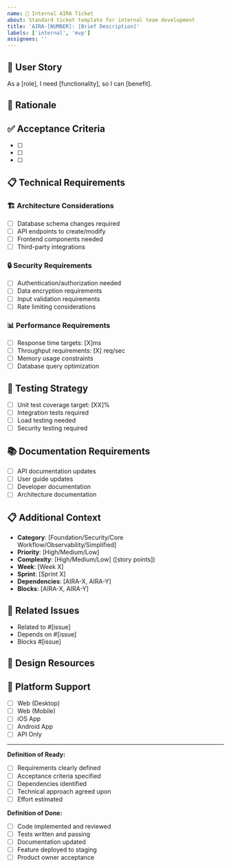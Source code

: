 ```yaml
---
name: 🎯 Internal AIRA Ticket
about: Standard ticket template for internal team development
title: 'AIRA-[NUMBER]: [Brief Description]'
labels: ['internal', 'mvp']
assignees: ''
---
```


## 👤 **User Story**
As a [role], I need [functionality], so I can [benefit].

## 🎯 **Rationale**
<!-- Why is this needed? What problem does it solve? -->

## ✅ **Acceptance Criteria**
<!-- Define what "done" looks like -->
- [ ] 
- [ ] 
- [ ] 

## 📋 **Technical Requirements**
<!-- Technical specifications and constraints -->

### 🏗️ Architecture Considerations
- [ ] Database schema changes required
- [ ] API endpoints to create/modify
- [ ] Frontend components needed
- [ ] Third-party integrations

### 🔒 Security Requirements
- [ ] Authentication/authorization needed
- [ ] Data encryption requirements
- [ ] Input validation requirements
- [ ] Rate limiting considerations

### 📊 Performance Requirements
- [ ] Response time targets: [X]ms
- [ ] Throughput requirements: [X] req/sec
- [ ] Memory usage constraints
- [ ] Database query optimization

## 🧪 **Testing Strategy**
- [ ] Unit test coverage target: [XX]%
- [ ] Integration tests required
- [ ] Load testing needed
- [ ] Security testing required

## 📚 **Documentation Requirements**
- [ ] API documentation updates
- [ ] User guide updates
- [ ] Developer documentation
- [ ] Architecture documentation

## 📋 **Additional Context**
- **Category**: [Foundation/Security/Core Workflow/Observability/Simplified]
- **Priority**: [High/Medium/Low]
- **Complexity**: [High/Medium/Low] ([story points])
- **Week**: [Week X]
- **Sprint**: [Sprint X]
- **Dependencies**: [AIRA-X, AIRA-Y]
- **Blocks**: [AIRA-X, AIRA-Y]

## 🔗 **Related Issues**
- Related to #[issue]
- Depends on #[issue]
- Blocks #[issue]

## 🎨 **Design Resources**
<!-- Links to Figma, mockups, wireframes -->

## 📱 **Platform Support**
- [ ] Web (Desktop)
- [ ] Web (Mobile)
- [ ] iOS App
- [ ] Android App
- [ ] API Only

---
**Definition of Ready:**
- [ ] Requirements clearly defined
- [ ] Acceptance criteria specified
- [ ] Dependencies identified
- [ ] Technical approach agreed upon
- [ ] Effort estimated

**Definition of Done:**
- [ ] Code implemented and reviewed
- [ ] Tests written and passing
- [ ] Documentation updated
- [ ] Feature deployed to staging
- [ ] Product owner acceptance